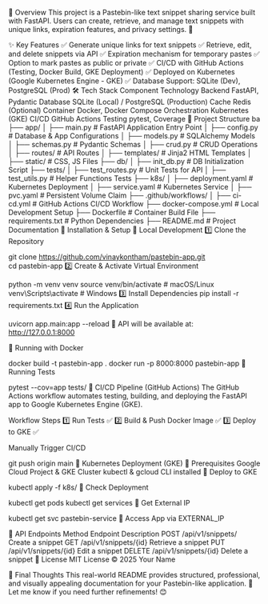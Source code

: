 📖 Overview
This project is a Pastebin-like text snippet sharing service built with FastAPI. Users can create, retrieve, and manage text snippets with unique links, expiration features, and privacy settings. 🚀

✨ Key Features
✅ Generate unique links for text snippets
✅ Retrieve, edit, and delete snippets via API
✅ Expiration mechanism for temporary pastes
✅ Option to mark pastes as public or private
✅ CI/CD with GitHub Actions (Testing, Docker Build, GKE Deployment)
✅ Deployed on Kubernetes (Google Kubernetes Engine - GKE)
✅ Database Support: SQLite (Dev), PostgreSQL (Prod)
🛠️ Tech Stack
Component	Technology
Backend	FastAPI, Pydantic
Database	SQLite (Local) / PostgreSQL (Production)
Cache	Redis (Optional)
Container	Docker, Docker Compose
Orchestration	Kubernetes (GKE)
CI/CD	GitHub Actions
Testing	pytest, Coverage
📂 Project Structure
ba 
├── app/
│   ├── main.py        # FastAPI Application Entry Point
│   ├── config.py      # Database & App Configurations
│   ├── models.py      # SQLAlchemy Models
│   ├── schemas.py     # Pydantic Schemas
│   ├── crud.py        # CRUD Operations
│   ├── routes/        # API Routes
│   ├── templates/     # Jinja2 HTML Templates
│   ├── static/        # CSS, JS Files
├── db/
│   ├── init_db.py     # DB Initialization Script
├── tests/
│   ├── test_routes.py # Unit Tests for API
│   ├── test_utils.py  # Helper Functions Tests
├── k8s/
│   ├── deployment.yaml # Kubernetes Deployment
│   ├── service.yaml    # Kubernetes Service
│   ├── pvc.yaml        # Persistent Volume Claim
├── .github/workflows/
│   ├── ci-cd.yml      # GitHub Actions CI/CD Workflow
├── docker-compose.yml # Local Development Setup
├── Dockerfile         # Container Build File
├── requirements.txt   # Python Dependencies
├── README.md          # Project Documentation
🚀 Installation & Setup
🔹 Local Development
1️⃣ Clone the Repository

 
git clone https://github.com/vinaykontham/pastebin-app.git  
cd pastebin-app
2️⃣ Create & Activate Virtual Environment

 
python -m venv venv
source venv/bin/activate   # macOS/Linux
venv\Scripts\activate      # Windows
3️⃣ Install Dependencies
pip install -r requirements.txt
4️⃣ Run the Application

 
uvicorn app.main:app --reload
🔗 API will be available at: http://127.0.0.1:8000

🚢 Running with Docker
 
docker build -t pastebin-app .
docker run -p 8000:8000 pastebin-app
🧪 Running Tests
 
pytest --cov=app tests/
🚀 CI/CD Pipeline (GitHub Actions)
The GitHub Actions workflow automates testing, building, and deploying the FastAPI app to Google Kubernetes Engine (GKE).

Workflow Steps
1️⃣ Run Tests ✅
2️⃣ Build & Push Docker Image ✅
3️⃣ Deploy to GKE ✅

Manually Trigger CI/CD
 
git push origin main
🚢 Kubernetes Deployment (GKE)
🔹 Prerequisites
Google Cloud Project & GKE Cluster
kubectl & gcloud CLI installed
🔹 Deploy to GKE
 
kubectl apply -f k8s/
🔹 Check Deployment
 
kubectl get pods
kubectl get services
🔹 Get External IP
 
kubectl get svc pastebin-service
🔗 Access App via EXTERNAL_IP

📌 API Endpoints
Method	Endpoint	Description
POST	/api/v1/snippets/	Create a snippet
GET	/api/v1/snippets/{id}	Retrieve a snippet
PUT	/api/v1/snippets/{id}	Edit a snippet
DELETE	/api/v1/snippets/{id}	Delete a snippet
📜 License
MIT License © 2025 Your Name

🎯 Final Thoughts
This real-world README provides structured, professional, and visually appealing documentation for your Pastebin-like application. 🚀
Let me know if you need further refinements! 😊